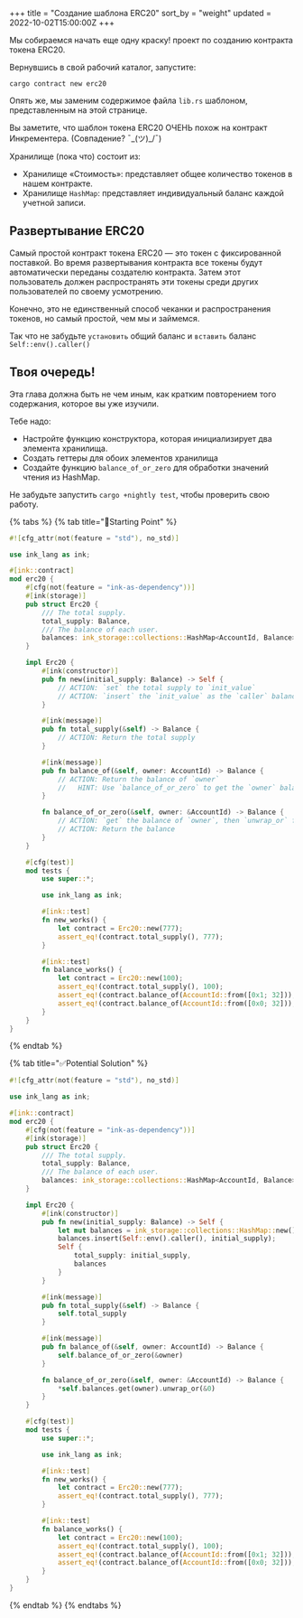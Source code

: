 +++
title = "Создание шаблона ERC20"
sort_by = "weight"
updated = 2022-10-02T15:00:00Z
+++

Мы собираемся начать еще одну краску! проект по созданию контракта токена ERC20.

Вернувшись в свой рабочий каталог, запустите:

```
cargo contract new erc20
```

Опять же, мы заменим содержимое файла `lib.rs` шаблоном, представленным на этой странице.

Вы заметите, что шаблон токена ERC20 ОЧЕНЬ похож на контракт Инкрементера. \(Совпадение? ¯\_\(ツ\)\_/¯\)

Хранилище \(пока что\) состоит из:

- Хранилище «Стоимость»: представляет общее количество токенов в нашем контракте.
- Хранилище `HashMap`: представляет индивидуальный баланс каждой учетной записи.

## Развертывание ERC20 <a id="erc20-deployment"></a>

Самый простой контракт токена ERC20 — это токен с фиксированной поставкой. Во время развертывания контракта все токены будут автоматически переданы создателю контракта. Затем этот пользователь должен распространять эти токены среди других пользователей по своему усмотрению.

Конечно, это не единственный способ чеканки и распространения токенов, но самый простой, чем мы и займемся.

Так что не забудьте `установить` общий баланс и `вставить` баланс `Self::env().caller()`

## Твоя очередь! <a id="your-turn"></a>

Эта глава должна быть не чем иным, как кратким повторением того содержания, которое вы уже изучили.

Тебе надо:

- Настройте функцию конструктора, которая инициализирует два элемента хранилища.
- Создать геттеры для обоих элементов хранилища
- Создайте функцию `balance_of_or_zero` для обработки значений чтения из HashMap.

Не забудьте запустить `cargo +nightly test`, чтобы проверить свою работу.

{% tabs %}
{% tab title="🔨Starting Point" %}

```rust
#![cfg_attr(not(feature = "std"), no_std)]

use ink_lang as ink;

#[ink::contract]
mod erc20 {
    #[cfg(not(feature = "ink-as-dependency"))]
    #[ink(storage)]
    pub struct Erc20 {
        /// The total supply.
        total_supply: Balance,
        /// The balance of each user.
        balances: ink_storage::collections::HashMap<AccountId, Balance>,
    }

    impl Erc20 {
        #[ink(constructor)]
        pub fn new(initial_supply: Balance) -> Self {
            // ACTION: `set` the total supply to `init_value`
            // ACTION: `insert` the `init_value` as the `caller` balance
        }

        #[ink(message)]
        pub fn total_supply(&self) -> Balance {
            // ACTION: Return the total supply
        }

        #[ink(message)]
        pub fn balance_of(&self, owner: AccountId) -> Balance {
            // ACTION: Return the balance of `owner`
            //   HINT: Use `balance_of_or_zero` to get the `owner` balance
        }

        fn balance_of_or_zero(&self, owner: &AccountId) -> Balance {
            // ACTION: `get` the balance of `owner`, then `unwrap_or` fallback to 0
            // ACTION: Return the balance
        }
    }

    #[cfg(test)]
    mod tests {
        use super::*;

        use ink_lang as ink;

        #[ink::test]
        fn new_works() {
            let contract = Erc20::new(777);
            assert_eq!(contract.total_supply(), 777);
        }

        #[ink::test]
        fn balance_works() {
            let contract = Erc20::new(100);
            assert_eq!(contract.total_supply(), 100);
            assert_eq!(contract.balance_of(AccountId::from([0x1; 32])), 100);
            assert_eq!(contract.balance_of(AccountId::from([0x0; 32])), 0);
        }
    }
}
```

{% endtab %}

{% tab title="✅Potential Solution" %}

```rust
#![cfg_attr(not(feature = "std"), no_std)]

use ink_lang as ink;

#[ink::contract]
mod erc20 {
    #[cfg(not(feature = "ink-as-dependency"))]
    #[ink(storage)]
    pub struct Erc20 {
        /// The total supply.
        total_supply: Balance,
        /// The balance of each user.
        balances: ink_storage::collections::HashMap<AccountId, Balance>,
    }

    impl Erc20 {
        #[ink(constructor)]
        pub fn new(initial_supply: Balance) -> Self {
            let mut balances = ink_storage::collections::HashMap::new();
            balances.insert(Self::env().caller(), initial_supply);
            Self {
                total_supply: initial_supply,
                balances
            }
        }

        #[ink(message)]
        pub fn total_supply(&self) -> Balance {
            self.total_supply
        }

        #[ink(message)]
        pub fn balance_of(&self, owner: AccountId) -> Balance {
            self.balance_of_or_zero(&owner)
        }

        fn balance_of_or_zero(&self, owner: &AccountId) -> Balance {
            *self.balances.get(owner).unwrap_or(&0)
        }
    }

    #[cfg(test)]
    mod tests {
        use super::*;

        use ink_lang as ink;

        #[ink::test]
        fn new_works() {
            let contract = Erc20::new(777);
            assert_eq!(contract.total_supply(), 777);
        }

        #[ink::test]
        fn balance_works() {
            let contract = Erc20::new(100);
            assert_eq!(contract.total_supply(), 100);
            assert_eq!(contract.balance_of(AccountId::from([0x1; 32])), 100);
            assert_eq!(contract.balance_of(AccountId::from([0x0; 32])), 0);
        }
    }
}
```

{% endtab %}
{% endtabs %}
